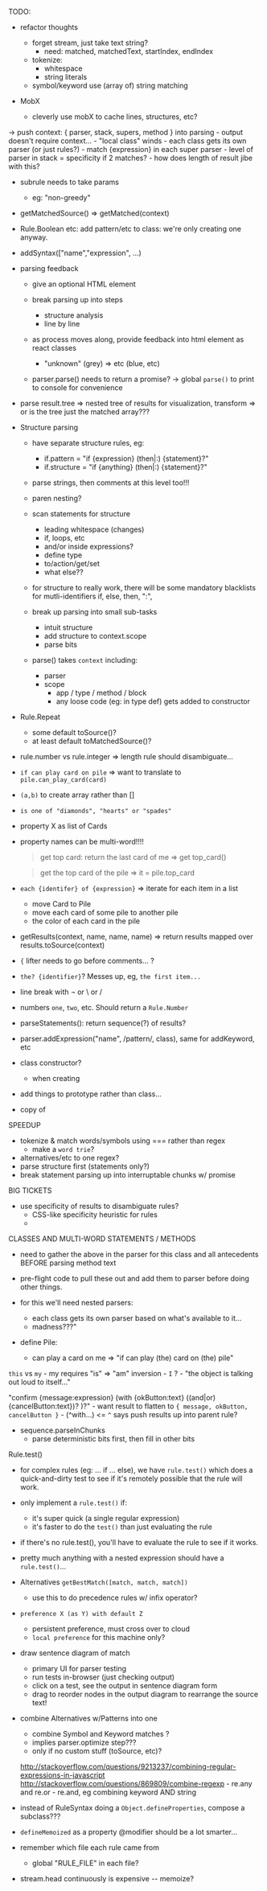 TODO:

- refactor thoughts
	- forget stream, just take text string?
		- need: matched, matchedText, startIndex, endIndex
	- tokenize:
		- whitespace
		- string literals
	- symbol/keyword use (array of) string matching


- MobX
	- cleverly use mobX to cache lines, structures, etc?

-> push context:  { parser, stack, supers, method } into parsing
	- output doesn't require context...
	- "local class" winds
		- each class gets its own parser (or just rules?)
		- match {expression} in each super parser
		- level of parser in stack = specificity if 2 matches?
		- how does length of result jibe with this?

- subrule needs to take params
	- eg: "non-greedy"

- getMatchedSource()
	=> getMatched(context)


- Rule.Boolean etc:  add pattern/etc to class: we're only creating one anyway.
- addSyntax(["name","expression", ...)



- parsing feedback
	- give an optional HTML element
	- break parsing up into steps
		- structure analysis
		- line by line
	- as process moves along, provide feedback into html element as react classes
		- "unknown" (grey) => <if> <keyword> etc (blue, etc)

	- parser.parse() needs to return a promise?
		-> global `parse()` to print to console for convenience

- parse result.tree
	=> nested tree of results for visualization, transform
	=> or is the tree just the matched array???


- Structure parsing
	- have separate structure rules, eg:
		- if.pattern	= "if {expression} (then|:) {statement}?"
		- if.structure	= "if {anything} (then|:) {statement}?"

	- parse strings, then comments at this level too!!!
	- paren nesting?

	- scan statements for structure
		- leading whitespace (changes)
		- if, loops, etc
		- and/or inside expressions?
		- define type
		- to/action/get/set
		- what else??

	- for structure to really work, there will be some mandatory blacklists for mutli-identifiers
		if, else, then, ":",

	- break up parsing into small sub-tasks
		- intuit structure
		- add structure to context.scope
		- parse bits

	- parse() takes `context` including:
		- parser
		- scope
			- app / type / method / block
			- any loose code (eg: in type def) gets added to constructor

- Rule.Repeat
	- some default toSource()?
	- at least default toMatchedSource()?


- rule.number vs rule.integer => length rule should disambiguate...
- `if can play card on pile`	=> want to translate to `pile.can_play_card(card)`
- `(a,b)` to create array rather than []
- `is one of "diamonds", "hearts" or "spades"`
- property X as list of Cards
- property names can be multi-word!!!!
	> get top card: return the last card of me
		=> get top_card()

	> get the top card of the pile
		=> it = pile.top_card


- `each {identifer} of {expression}` => iterate for each item in a list
	- move Card to Pile
	- move each card of some pile to another pile
	- the color of each card in the pile

- getResults(context, name, name, name)
	=> return results mapped over results.toSource(context)
- `{` lifter needs to go before comments... ?
- `the? {identifier}`?  Messes up, eg, `the first item...`
- line break with ¬ or \ or /
- numbers `one`, `two`, etc. Should return a `Rule.Number`
- parseStatements(): return sequence(?) of results?
- parser.addExpression("name", /pattern/, class), same for addKeyword, etc
- class constructor?
	- when creating
- add things to prototype rather than class...
- copy of <thing>




SPEEDUP
- tokenize & match words/symbols using === rather than regex
	- make a `word trie`?
- alternatives/etc to one regex?
- parse structure first (statements only?)
- break statement parsing up into interruptable chunks w/ promise



BIG TICKETS
- use specificity of results to disambiguate rules?
	- CSS-like specificity heuristic for rules
	-

CLASSES AND MULTI-WORD STATEMENTS / METHODS
- need to gather the above in the parser for this class and all antecedents BEFORE parsing method text
- pre-flight code to pull these out and add them to parser before doing other things.
- for this we'll need nested parsers:
	- each class gets its own parser based on what's available to it...
	- madness???"


- define Pile:
	- can play a card on me
		=> "if can play (the) card on (the) pile"

`this` vs `my`
	- my requires "is" => "am" inversion
	- `I` ?
	- "the object is talking out loud to itself..."


"confirm {message:expression} (with {okButton:text} ((and|or) {cancelButton:text})? )?"
	- want result to flatten to `{ message, okButton, cancelButton }`
	- (^with...)	<= `^` says push results up into parent rule?

- sequence.parseInChunks
	- parse deterministic bits first, then fill in other bits

Rule.test()
- for complex rules (eg: ... if ... else), we have `rule.test()` which does a quick-and-dirty test to see if it's remotely possible that the rule will work.
- only implement a `rule.test()` if:
	- it's super quick (a single regular expression)
	- it's faster to do the `test()` than just evaluating the rule
- if there's no rule.test(), you'll have to evaluate the rule to see if it works.
- pretty much anything with a nested expression should have a `rule.test()`...


- Alternatives `getBestMatch([match, match, match])`
	- use this to do precedence rules w/ infix operator?

- `preference X (as Y) with default Z`
	- persistent preference, must cross over to cloud
	- `local preference` for this machine only?


- draw sentence diagram of match
	- primary UI for parser testing
	- run tests in-browser (just checking output)
	- click on a test, see the output in sentence diagram form
	- drag to reorder nodes in the output diagram to rearrange the source text!

- combine Alternatives w/Patterns into one
	- combine Symbol and Keyword matches ?
	- implies parser.optimize step???
	- only if no custom stuff (toSource, etc)?

	http://stackoverflow.com/questions/9213237/combining-regular-expressions-in-javascript
	http://stackoverflow.com/questions/869809/combine-regexp
		- re.any and re.or
		- re.and, eg    combining keyword AND string



- instead of RuleSyntax doing a `Object.defineProperties`, compose a subclass???


- `defineMemoized` as a property @modifier should be a lot smarter...

- remember which file each rule came from
	- global "RULE_FILE" in each file?

- stream.head continuously is expensive -- memoize?
